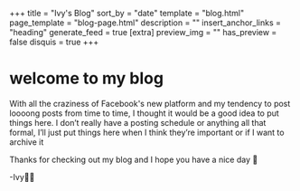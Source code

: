 +++
title = "Ivy's Blog"
sort_by = "date"
template = "blog.html"
page_template = "blog-page.html"
description = ""
insert_anchor_links = "heading"
generate_feed = true
[extra]
preview_img = ""
has_preview = false
disquis = true
+++

# welcome to my blog

With all the craziness of Facebook's new platform and my tendency to post loooong posts from time to time, I thought it would be a good idea to put things here. I don’t really have a posting schedule or anything all that formal, I’ll just put things here when I think they’re important or if I want to archive it

Thanks for checking out my blog and I hope you have a nice day 💜

-Ivy🏳️‍⚧️